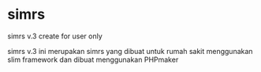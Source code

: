 # simrs
simrs v.3 create for user only

simrs v.3 ini merupakan simrs yang dibuat untuk rumah sakit menggunakan slim framework dan dibuat menggunakan PHPmaker
